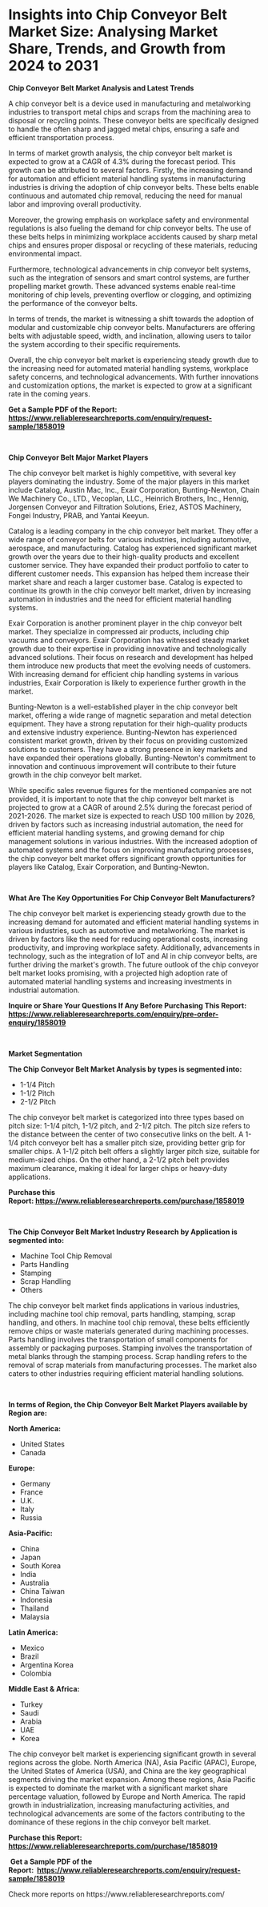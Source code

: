<p><h1>Insights into Chip Conveyor Belt Market Size: Analysing Market Share, Trends, and Growth from 2024 to 2031</h1></p><p><strong>Chip Conveyor Belt Market Analysis and Latest Trends</strong></p>
<p><p>A chip conveyor belt is a device used in manufacturing and metalworking industries to transport metal chips and scraps from the machining area to disposal or recycling points. These conveyor belts are specifically designed to handle the often sharp and jagged metal chips, ensuring a safe and efficient transportation process.</p><p>In terms of market growth analysis, the chip conveyor belt market is expected to grow at a CAGR of 4.3% during the forecast period. This growth can be attributed to several factors. Firstly, the increasing demand for automation and efficient material handling systems in manufacturing industries is driving the adoption of chip conveyor belts. These belts enable continuous and automated chip removal, reducing the need for manual labor and improving overall productivity.</p><p>Moreover, the growing emphasis on workplace safety and environmental regulations is also fueling the demand for chip conveyor belts. The use of these belts helps in minimizing workplace accidents caused by sharp metal chips and ensures proper disposal or recycling of these materials, reducing environmental impact.</p><p>Furthermore, technological advancements in chip conveyor belt systems, such as the integration of sensors and smart control systems, are further propelling market growth. These advanced systems enable real-time monitoring of chip levels, preventing overflow or clogging, and optimizing the performance of the conveyor belts.</p><p>In terms of trends, the market is witnessing a shift towards the adoption of modular and customizable chip conveyor belts. Manufacturers are offering belts with adjustable speed, width, and inclination, allowing users to tailor the system according to their specific requirements.</p><p>Overall, the chip conveyor belt market is experiencing steady growth due to the increasing need for automated material handling systems, workplace safety concerns, and technological advancements. With further innovations and customization options, the market is expected to grow at a significant rate in the coming years.</p></p>
<p><strong>Get a Sample PDF of the Report:&nbsp; <a href="https://www.reliableresearchreports.com/enquiry/request-sample/1858019">https://www.reliableresearchreports.com/enquiry/request-sample/1858019</a></strong></p>
<p>&nbsp;</p>
<p><strong>Chip Conveyor Belt Major Market Players</strong></p>
<p><p>The chip conveyor belt market is highly competitive, with several key players dominating the industry. Some of the major players in this market include Catalog, Austin Mac, Inc., Exair Corporation, Bunting-Newton, Chain We Machinery Co., LTD., Vecoplan, LLC., Heinrich Brothers, Inc., Hennig, Jorgensen Conveyor and Filtration Solutions, Eriez, ASTOS Machinery, Fongei Industry, PRAB, and Yantai Keeyun.</p><p>Catalog is a leading company in the chip conveyor belt market. They offer a wide range of conveyor belts for various industries, including automotive, aerospace, and manufacturing. Catalog has experienced significant market growth over the years due to their high-quality products and excellent customer service. They have expanded their product portfolio to cater to different customer needs. This expansion has helped them increase their market share and reach a larger customer base. Catalog is expected to continue its growth in the chip conveyor belt market, driven by increasing automation in industries and the need for efficient material handling systems.</p><p>Exair Corporation is another prominent player in the chip conveyor belt market. They specialize in compressed air products, including chip vacuums and conveyors. Exair Corporation has witnessed steady market growth due to their expertise in providing innovative and technologically advanced solutions. Their focus on research and development has helped them introduce new products that meet the evolving needs of customers. With increasing demand for efficient chip handling systems in various industries, Exair Corporation is likely to experience further growth in the market.</p><p>Bunting-Newton is a well-established player in the chip conveyor belt market, offering a wide range of magnetic separation and metal detection equipment. They have a strong reputation for their high-quality products and extensive industry experience. Bunting-Newton has experienced consistent market growth, driven by their focus on providing customized solutions to customers. They have a strong presence in key markets and have expanded their operations globally. Bunting-Newton's commitment to innovation and continuous improvement will contribute to their future growth in the chip conveyor belt market.</p><p>While specific sales revenue figures for the mentioned companies are not provided, it is important to note that the chip conveyor belt market is projected to grow at a CAGR of around 2.5% during the forecast period of 2021-2026. The market size is expected to reach USD 100 million by 2026, driven by factors such as increasing industrial automation, the need for efficient material handling systems, and growing demand for chip management solutions in various industries. With the increased adoption of automated systems and the focus on improving manufacturing processes, the chip conveyor belt market offers significant growth opportunities for players like Catalog, Exair Corporation, and Bunting-Newton.</p></p>
<p>&nbsp;</p>
<p><strong>What Are The Key Opportunities For Chip Conveyor Belt Manufacturers?</strong></p>
<p><p>The chip conveyor belt market is experiencing steady growth due to the increasing demand for automated and efficient material handling systems in various industries, such as automotive and metalworking. The market is driven by factors like the need for reducing operational costs, increasing productivity, and improving workplace safety. Additionally, advancements in technology, such as the integration of IoT and AI in chip conveyor belts, are further driving the market's growth. The future outlook of the chip conveyor belt market looks promising, with a projected high adoption rate of automated material handling systems and increasing investments in industrial automation.</p></p>
<p><strong>Inquire or Share Your Questions If Any Before Purchasing This Report: <a href="https://www.reliableresearchreports.com/enquiry/pre-order-enquiry/1858019">https://www.reliableresearchreports.com/enquiry/pre-order-enquiry/1858019</a></strong></p>
<p>&nbsp;</p>
<p><strong>Market Segmentation</strong></p>
<p><strong>The Chip Conveyor Belt Market Analysis by types is segmented into:</strong></p>
<p><ul><li>1-1/4 Pitch</li><li>1-1/2 Pitch</li><li>2-1/2 Pitch</li></ul></p>
<p><p>The chip conveyor belt market is categorized into three types based on pitch size: 1-1/4 pitch, 1-1/2 pitch, and 2-1/2 pitch. The pitch size refers to the distance between the center of two consecutive links on the belt. A 1-1/4 pitch conveyor belt has a smaller pitch size, providing better grip for smaller chips. A 1-1/2 pitch belt offers a slightly larger pitch size, suitable for medium-sized chips. On the other hand, a 2-1/2 pitch belt provides maximum clearance, making it ideal for larger chips or heavy-duty applications.</p></p>
<p><strong>Purchase this Report:&nbsp;<a href="https://www.reliableresearchreports.com/purchase/1858019">https://www.reliableresearchreports.com/purchase/1858019</a></strong></p>
<p>&nbsp;</p>
<p><strong>The Chip Conveyor Belt Market Industry Research by Application is segmented into:</strong></p>
<p><ul><li>Machine Tool Chip Removal</li><li>Parts Handling</li><li>Stamping</li><li>Scrap Handling</li><li>Others</li></ul></p>
<p><p>The chip conveyor belt market finds applications in various industries, including machine tool chip removal, parts handling, stamping, scrap handling, and others. In machine tool chip removal, these belts efficiently remove chips or waste materials generated during machining processes. Parts handling involves the transportation of small components for assembly or packaging purposes. Stamping involves the transportation of metal blanks through the stamping process. Scrap handling refers to the removal of scrap materials from manufacturing processes. The market also caters to other industries requiring efficient material handling solutions.</p></p>
<p>&nbsp;</p>
<p><strong>In terms of Region, the Chip Conveyor Belt Market Players available by Region are:</strong></p>
<p>
    <p> <strong> North America: </strong>
        <ul>
            <li>United States</li>
            <li>Canada</li>
        </ul>
        </p> 
    <p> <strong> Europe: </strong>
        <ul>
            <li>Germany</li>
            <li>France</li>
            <li>U.K.</li>
            <li>Italy</li>
            <li>Russia</li>
        </ul>
        </p> 
    <p> <strong> Asia-Pacific: </strong>
        <ul>
            <li>China</li>
            <li>Japan</li>
            <li>South Korea</li>
            <li>India</li>
            <li>Australia</li>
            <li>China Taiwan</li>
            <li>Indonesia</li>
            <li>Thailand</li>
            <li>Malaysia</li>
        </ul>
        </p> 
    <p> <strong> Latin America: </strong>
        <ul>
            <li>Mexico</li>
            <li>Brazil</li>
            <li>Argentina Korea</li>
            <li>Colombia</li>
        </ul>
        </p> 
    <p> <strong> Middle East & Africa: </strong>
        <ul>
            <li>Turkey</li>
            <li>Saudi</li>
            <li>Arabia</li>
            <li>UAE</li>
            <li>Korea</li>
        </ul>
    </p>
    </p>
<p><p>The chip conveyor belt market is experiencing significant growth in several regions across the globe. North America (NA), Asia Pacific (APAC), Europe, the United States of America (USA), and China are the key geographical segments driving the market expansion. Among these regions, Asia Pacific is expected to dominate the market with a significant market share percentage valuation, followed by Europe and North America. The rapid growth in industrialization, increasing manufacturing activities, and technological advancements are some of the factors contributing to the dominance of these regions in the chip conveyor belt market.</p></p>
<p><strong>Purchase this Report: <a href="https://www.reliableresearchreports.com/purchase/1858019">https://www.reliableresearchreports.com/purchase/1858019</a></strong></p>
<p>&nbsp;<strong>Get a Sample PDF of the Report:&nbsp;&nbsp;<a href="https://www.reliableresearchreports.com/enquiry/request-sample/1858019">https://www.reliableresearchreports.com/enquiry/request-sample/1858019</a></strong></p>
<p><strong></strong></p>
<p>Check more reports on https://www.reliableresearchreports.com/</p>